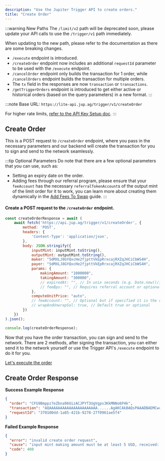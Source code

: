```yaml
---
description: "Use the Jupiter Trigger API to create orders."
title: "Create Order"
---
```


<head>
    <title>Create Order</title>
    <meta name="twitter:card" content="summary" />
</head>

:::warning New Paths
The `/limit/v2` path will be deprecated soon, please update your API calls to use the `/trigger/v1` path immediately.

When updating to the new path, please refer to the documentation as there are some breaking changes.
- `/execute` endpoint is introduced.
- `/createOrder` endpoint now includes an additional `requestId` parameter to be used with the `/execute` endpoint.
- `/cancelOrder` endpoint only builds the transaction for 1 order, while `/cancelOrders` endpoint builds the transaction for multiple orders.
- The `tx` field in the responses are now `transaction` or `transactions`.
- `/getTriggerOrders` endpoint is introduced to get either active or historical orders (based on the query parameters) in a new format.
:::



:::note
Base URL: `https://lite-api.jup.ag/trigger/v1/createOrder`

For higher rate limits, [refer to the API Key Setup doc](/docs/api-setup).
:::

## Create Order

This is a POST request to `/createOrder` endpoint, where you pass in the necessary parameters and our backend will create the transaction for you to sign and send to the network seamlessly.

:::tip Optional Parameters
Do note that there are a few optional parameters that you can use, such as:

- Setting an expiry date on the order.
- Adding fees through our referral program, please ensure that your `feeAccount` has the necessary `referralTokenAccount`s of the output mint of the limit order for it to work, you can learn more about creating them dynamically in the [Add Fees To Swap](../100-swap-api/4-add-fees-to-swap.md) guide.
:::

#### Create a POST request to the `/createOrder` endpoint.

```jsx
const createOrderResponse = await (
    await fetch('https://api.jup.ag/trigger/v1/createOrder', {
        method: 'POST',
        headers: {
            'Content-Type': 'application/json',
        },
        body: JSON.stringify({
            inputMint: inputMint.toString(),
            outputMint: outputMint.toString(),
            maker: "5dMXLJ8GYQxcHe2fjpttVkEpRrxcajRXZqJHCiCbWS4H",
            payer: "5dMXLJ8GYQxcHe2fjpttVkEpRrxcajRXZqJHCiCbWS4H",
            params: {
                makingAmount: "1000000",
                takingAmount: "300000",
                // expiredAt: "", // In unix seconds (e.g. Date.now()/1_000) or optional
                // feeBps: "", // Requires referral account or optional
            },
            computeUnitPrice: "auto",
            // feeAccount: "", // Optional but if specified it is the referral token account of the output mint
            // wrapAndUnwrapSol: true, // Default true or optional
        })
    })
).json();

console.log(createOrderResponse);
```

Now that you have the order transaction, you can sign and send to the network. There are 2 methods, after signing the transaction, you can either send it to the network yourself or use the Trigger API's `/execute` endpoint to do it for you.

[Let's execute the order](/docs/trigger-api/execute-order)

## Create Order Response

**Success Example Response**

```json
{
  "order": "CFG9Bmppz7eZbna96UizACJPYT3UgVgps3KkMNNo6P4k",
  "transaction": "AQAAAAAAAAAAAAAAAAAAAAAA......AgAKCAkBAQsPAAADBAEMCwcKCQkIBg0LIoVuSq9wn/WfdskdmHlfUulAQg8AAAAAAICpAwAAAAAAAAAJAwEAAAEJAA==",
  "requestId": "370100dd-1a85-421b-9278-27f0961ae5f4"
}
```

**Failed Example Response**

```json
{
  "error": "invalid create order request",
  "cause": "input mint making amount must be at least 5 USD, received: 2",
  "code": 400
}
```
